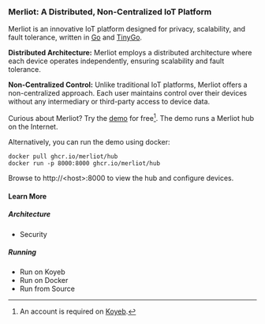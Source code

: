 ### Merliot: A Distributed, Non-Centralized IoT Platform

Merliot is an innovative IoT platform designed for privacy, scalability, and fault tolerance, written in [Go](go.dev) and [TinyGo](tinygo.org).

**Distributed Architecture:** Merliot employs a distributed architecture where each device operates independently, ensuring scalability and fault tolerance.

**Non-Centralized Control:** Unlike traditional IoT platforms, Merliot offers a non-centralized approach. Each user maintains control over their devices without any intermediary or third-party access to device data.

Curious about Merliot? Try the [demo](https://www.merliot.io/try-the-demo) for free[^1].  The demo runs a Merliot hub on the Internet.

Alternatively, you can run the demo using docker:

```
docker pull ghcr.io/merliot/hub
docker run -p 8000:8000 ghcr.io/merliot/hub
```

Browse to http://\<host\>:8000 to view the hub and configure devices.

#### Learn More

##### Architecture
- Security

##### Running
- Run on Koyeb
- Run on Docker
- Run from Source

[^1]: An account is required on [Koyeb](koyeb.com).
